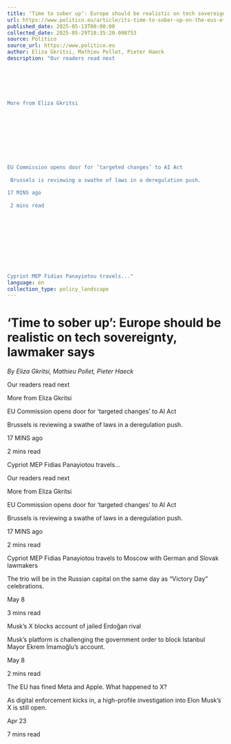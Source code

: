 ```yaml
---
title: ‘Time to sober up’: Europe should be realistic on tech sovereignty, lawmaker says
url: https://www.politico.eu/article/its-time-to-sober-up-on-the-eus-efforts-for-digital-sovereignty-eu-lawmaker-says/?utm_source=RSS_Feed&utm_medium=RSS&utm_campaign=RSS_Syndication
published_date: 2025-05-13T00:00:00
collected_date: 2025-05-29T18:35:20.098753
source: Politico
source_url: https://www.politico.eu
author: Eliza Gkritsi, Mathieu Pollet, Pieter Haeck
description: "Our readers read next 
 
 
 
 
 
 
More from Eliza Gkritsi 
 
 
 
 
 
 
 
 
 
EU Commission opens door for ‘targeted changes’ to AI Act 
 
 Brussels is reviewing a swathe of laws in a deregulation push. 
 
17 MINS ago 
 
 2 mins read 
 
 
 
 
 
 
 
 
 
 
Cypriot MEP Fidias Panayiotou travels..."
language: en
collection_type: policy_landscape
---
```


# ‘Time to sober up’: Europe should be realistic on tech sovereignty, lawmaker says

*By Eliza Gkritsi, Mathieu Pollet, Pieter Haeck*

Our readers read next 
 
 
 
 
 
 
More from Eliza Gkritsi 
 
 
 
 
 
 
 
 
 
EU Commission opens door for ‘targeted changes’ to AI Act 
 
 Brussels is reviewing a swathe of laws in a deregulation push. 
 
17 MINS ago 
 
 2 mins read 
 
 
 
 
 
 
 
 
 
 
Cypriot MEP Fidias Panayiotou travels...

Our readers read next

More from Eliza Gkritsi

EU Commission opens door for ‘targeted changes’ to AI Act 
 
 Brussels is reviewing a swathe of laws in a deregulation push. 
 
17 MINS ago 
 
 2 mins read

Cypriot MEP Fidias Panayiotou travels to Moscow with German and Slovak lawmakers 
 
 The trio will be in the Russian capital on the same day as “Victory Day” celebrations. 
 
May 8 
 
 3 mins read

Musk’s X blocks account of jailed Erdoğan rival 
 
 Musk’s platform is challenging the government order to block Istanbul Mayor Ekrem İmamoğlu’s account. 
 
May 8 
 
 2 mins read

The EU has fined Meta and Apple. What happened to X? 
 
 As digital enforcement kicks in, a high-profile investigation into Elon Musk’s X is still open.

Apr 23 
 
 7 mins read